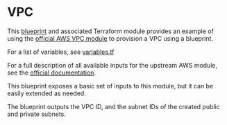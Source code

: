 # VPC

This [blueprint](../vpc.yaml) and associated Terraform module provides an example of using the [official AWS VPC module](https://registry.terraform.io/modules/terraform-aws-modules/vpc/aws/latest) to provision a VPC using a blueprint.

For a list of variables, see [variables.tf](./module/variables.tf)

For a full description of all available inputs for the upstream AWS module, see the [official documentation](https://github.com/terraform-aws-modules/terraform-aws-vpc).

This blueprint exposes a basic set of inputs to this module, but it can be easily extended as needed.

The blueprint outputs the VPC ID, and the subnet IDs of the created public and private subnets.
